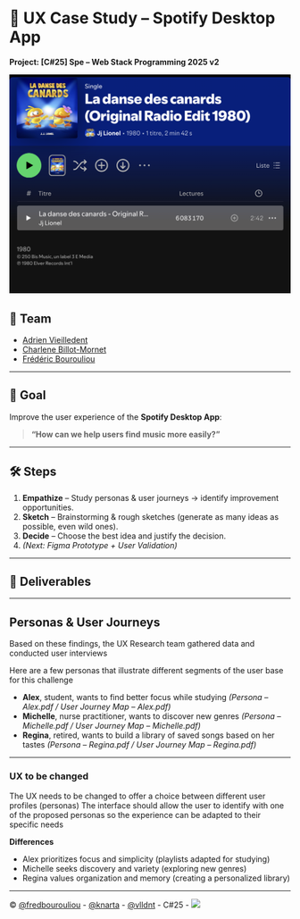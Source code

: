 # 🎵 UX Case Study – Spotify Desktop App
**Project: [C#25] Spe – Web Stack Programming 2025 v2**

![Design](https://github.com/vlldnt/designer_language/blob/main/images/Duck_dance.png?raw=true)

## 👥 Team
- [Adrien Vieilledent](https://github.com/vlldnt)  
- [Charlene Billot-Mornet](https://github.com/knarta)  
- [Frédéric Bourouliou](https://github.com/fredbourouliou)

---

## 📌 Goal
Improve the user experience of the **Spotify Desktop App**:  
> **“How can we help users find music more easily?”**

---

## 🛠️ Steps
1. **Empathize** – Study personas & user journeys → identify improvement opportunities.  
2. **Sketch** – Brainstorming & rough sketches (generate as many ideas as possible, even wild ones).  
3. **Decide** – Choose the best idea and justify the decision.  
4. *(Next: Figma Prototype + User Validation)*  

---

## 📂 Deliverables


---

## Personas & User Journeys

Based on these findings, the UX Research team gathered data and conducted user interviews

Here are a few personas that illustrate different segments of the user base for this challenge

- **Alex**, student, wants to find better focus while studying *(Persona – Alex.pdf / User Journey Map – Alex.pdf)*
- **Michelle**, nurse practitioner, wants to discover new genres *(Persona – Michelle.pdf / User Journey Map – Michelle.pdf)*
- **Regina**, retired, wants to build a library of saved songs based on her tastes *(Persona – Regina.pdf / User Journey Map – Regina.pdf)*

---

### UX to be changed
The UX needs to be changed to offer a choice between different user profiles (personas)
The interface should allow the user to identify with one of the proposed personas so the experience can be adapted to their specific needs

**Differences**
- Alex prioritizes focus and simplicity (playlists adapted for studying)
- Michelle seeks discovery and variety (exploring new genres)
- Regina values organization and memory (creating a personalized library)

---

© [@fredbourouliou](https://github.com/fredbourouliou) - [@knarta](https://github.com/knarta) - [@vlldnt](https://github.com/vlldnt) - C#25 - [<img src="https://cdn.prod.website-files.com/6105315644a26f77912a1ada/63eea844ae4e3022154e2878_Holberton-p-800.png" width="100" />](https://www.holbertonschool.fr/)